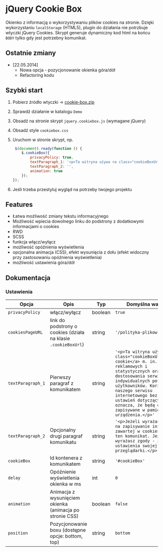 # jQuery Cookie Box

Okienko z informacją o wykorzystywaniu plików cookies na stronie. 
Dzięki wykorzystaniu `localStorage` (HTML5), plugin do działania nie potrzbuje wtyczki jQuery Cookies.
Skrypt generuje dynamiczny kod html na końcu `BODY` tylko gdy jest potrzebny komunikat.

## Ostatnie zmiany

* [22.05.2014] 
    - Nowa opcja - pozycjonowanie okienka góra/dół
    - Refactoring kodu

## Szybki start

1. Pobierz źródło wtyczki -> [cookie-box.zip](http://gitlab.thedigitals.pl/rafal.brzeski/cookie-box/repository/archive.zip?ref=master)
2. Sprawdź działanie w katalogu `Demo`
3. Obsadź na stronie skrypt `jquery.cookiebox.js` (wymagane jQuery)
4. Obsadź style `cookiebox.css`
5. Uruchom w stronie skrypt, np.

    ```javascript
     $(document).ready(function () {
        $.cookieBox({
            privacyPolicy: true,
            textParagraph_1: '<p>Ta witryna używa <a class="cookieBoxUrl">plików cookie</a> m. in. w celach statystycznych.</p>',
            textParagraph_2: '',
            animation: true
        });
    });
    ```
    
6. Jeśli trzeba przestyluj wygląd na potrzeby twojego projektu

## Features

* Łatwa możliwość zmiany tekstu informacyjnego
* Możliwość wpiecia dowolnego linku do podstrony z dodatkowymi informacjami o cookies
* RWD
* SCSS
* funkcja włącz/wyłącz
* możliwość opóźnienia wyświetlenia
* opcjonalna animacja (CSS), efekt wysunięcia z dołu (efekt widoczny przy zastosowaniu opóźnienia wyświetlenia)
* możliwość ustawienia góra/dół

## Dokumentacja

### Ustawienia

| Opcja | Opis | Typ | Domyślna wartość |
| -------- | -------- | -------- | -------- |
| `privacyPolicy` | włącz/wyłącz | boolean | `true` |
| `cookiesPageURL` | link do podstrony o cookies (działa na klasie `.cookieBoxUrl`) | string | `'/polityka-plikow-cookies/'` |
| `textParagraph_1` | Pierwszy paragraf z komunikatem | string | `'<p>Ta witryna używa <a class="cookieBoxUrl">plików cookie</a> m. in. w celach reklamowych i statystycznych oraz w celu dostosowania serwisu do indywidualnych potrzeb użytkowników. Korzystanie z naszego serwisu internetowego bez zmiany ustawień dotyczących cookie oznacza, że będą one zapisywane w pamięci urządzenia.</p>'` |
| `textParagraph_2` | Opcjonalny drugi paragraf komunikatu | string | `'<p>Jeżeli wyrażasz zgodę na zapisywanie informacji zawartej w cookies zamknij ten komunikat. Jeżeli nie wyrażasz zgody - zmień ustawienia swojej przeglądarki.</p>'` | Opcjonalny drugi paragraf komunikatu |
|`cookieBox`| Id kontenera z komunikatem | string | `'#cookieBox'` |
|`delay`| Opóźnienie wyświetlenia okienka w ms| int | `0` |
|`animation`| Animacja z wysunięciem okienka (animacja po stronie CSS) | boolean | `false` |
|`position`| Pozycjonowanie boxu (dostępne opcje: bottom, top) | string | `bottom` |